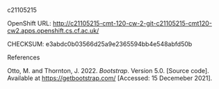 c21105215

OpenShift URL:
http://c21105215-cmt-120-cw-2-git-c21105215-cmt120-cw2.apps.openshift.cs.cf.ac.uk/

CHECKSUM:
e3abdc0b03566d25a9e2365594bb4e548abfd50b

References

Otto, M. and Thornton, J. 2022. _Bootstrap_. Version 5.0. [Source code]. Available at https://getbootstrap.com/ [Accessed: 15 Decemeber 2021].

